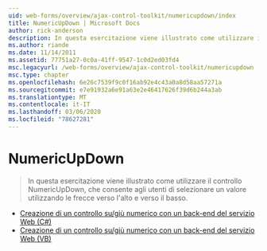 ```yaml
---
uid: web-forms/overview/ajax-control-toolkit/numericupdown/index
title: NumericUpDown | Microsoft Docs
author: rick-anderson
description: In questa esercitazione viene illustrato come utilizzare il controllo NumericUpDown, che consente agli utenti di selezionare un valore utilizzando le frecce verso l'alto e verso il basso.
ms.author: riande
ms.date: 11/14/2011
ms.assetid: 77751a27-0c0a-41ff-9547-1c0d2ed03fd4
msc.legacyurl: /web-forms/overview/ajax-control-toolkit/numericupdown
msc.type: chapter
ms.openlocfilehash: 6e26c7539f9c0f16ab92e4c43a0a8d58aa57271a
ms.sourcegitcommit: e7e91932a6e91a63e2e46417626f39d6b244a3ab
ms.translationtype: MT
ms.contentlocale: it-IT
ms.lasthandoff: 03/06/2020
ms.locfileid: "78627281"
---
```

# <a name="numericupdown"></a>NumericUpDown

> In questa esercitazione viene illustrato come utilizzare il controllo NumericUpDown, che consente agli utenti di selezionare un valore utilizzando le frecce verso l'alto e verso il basso.

- [Creazione di un controllo su/giù numerico con un back-end del servizio Web (C#)](creating-a-numeric-up-down-control-with-a-web-service-backend-cs.md)
- [Creazione di un controllo su/giù numerico con un back-end del servizio Web (VB)](creating-a-numeric-up-down-control-with-a-web-service-backend-vb.md)
